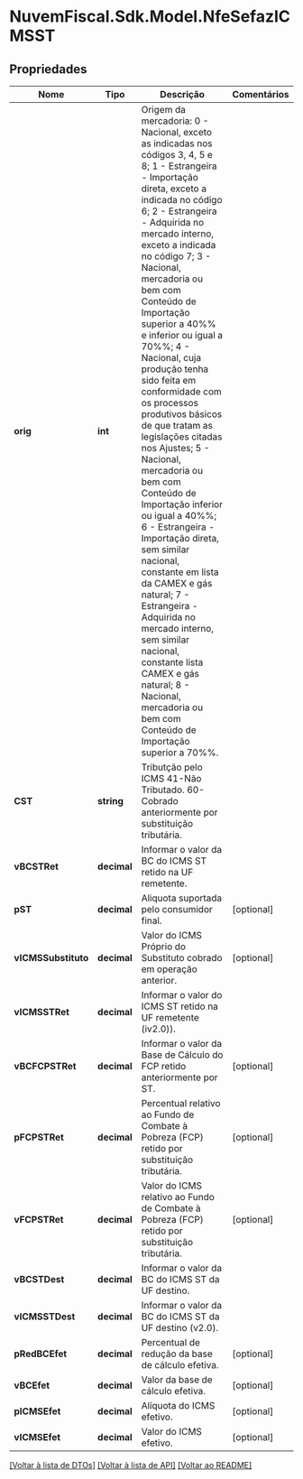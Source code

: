# NuvemFiscal.Sdk.Model.NfeSefazICMSST

## Propriedades

Nome | Tipo | Descrição | Comentários
------------ | ------------- | ------------- | -------------
**orig** | **int** | Origem da mercadoria:  0 - Nacional, exceto as indicadas nos códigos 3, 4, 5 e 8;  1 - Estrangeira - Importação direta, exceto a indicada no código 6;  2 - Estrangeira - Adquirida no mercado interno, exceto a indicada no código 7;  3 - Nacional, mercadoria ou bem com Conteúdo de Importação superior a 40%% e inferior ou igual a 70%%;  4 - Nacional, cuja produção tenha sido feita em conformidade com os processos produtivos básicos de que tratam as legislações citadas nos Ajustes;  5 - Nacional, mercadoria ou bem com Conteúdo de Importação inferior ou igual a 40%%;  6 - Estrangeira - Importação direta, sem similar nacional, constante em lista da CAMEX e gás natural;  7 - Estrangeira - Adquirida no mercado interno, sem similar nacional, constante lista CAMEX e gás natural;  8 - Nacional, mercadoria ou bem com Conteúdo de Importação superior a 70%%. | 
**CST** | **string** | Tributção pelo ICMS  41-Não Tributado.  60-Cobrado anteriormente por substituição tributária. | 
**vBCSTRet** | **decimal** | Informar o valor da BC do ICMS ST retido na UF remetente. | 
**pST** | **decimal** | Aliquota suportada pelo consumidor final. | [optional] 
**vICMSSubstituto** | **decimal** | Valor do ICMS Próprio do Substituto cobrado em operação anterior. | [optional] 
**vICMSSTRet** | **decimal** | Informar o valor do ICMS ST retido na UF remetente (iv2.0)). | 
**vBCFCPSTRet** | **decimal** | Informar o valor da Base de Cálculo do FCP retido anteriormente por ST. | [optional] 
**pFCPSTRet** | **decimal** | Percentual relativo ao Fundo de Combate à Pobreza (FCP) retido por substituição tributária. | [optional] 
**vFCPSTRet** | **decimal** | Valor do ICMS relativo ao Fundo de Combate à Pobreza (FCP) retido por substituição tributária. | [optional] 
**vBCSTDest** | **decimal** | Informar o valor da BC do ICMS ST da UF destino. | 
**vICMSSTDest** | **decimal** | Informar o valor da BC do ICMS ST da UF destino (v2.0). | 
**pRedBCEfet** | **decimal** | Percentual de redução da base de cálculo efetiva. | [optional] 
**vBCEfet** | **decimal** | Valor da base de cálculo efetiva. | [optional] 
**pICMSEfet** | **decimal** | Alíquota do ICMS efetivo. | [optional] 
**vICMSEfet** | **decimal** | Valor do ICMS efetivo. | [optional] 

[[Voltar à lista de DTOs]](../README.md#documentation-for-models) [[Voltar à lista de API]](../README.md#documentation-for-api-endpoints) [[Voltar ao README]](../README.md)

